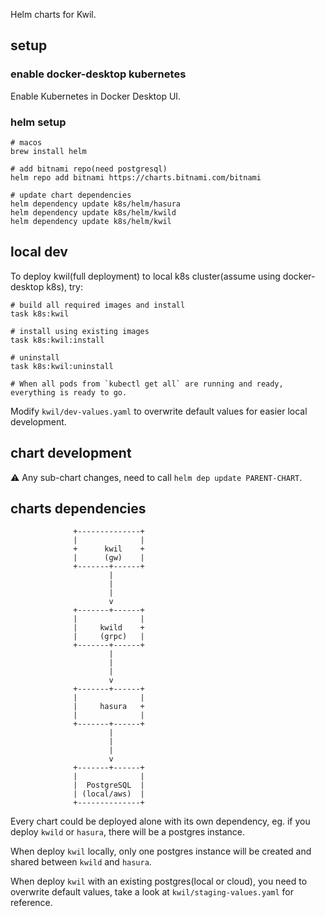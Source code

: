Helm charts for Kwil.

## setup

### enable docker-desktop kubernetes

Enable Kubernetes in Docker Desktop UI.

### helm setup

```
# macos
brew install helm

# add bitnami repo(need postgresql)
helm repo add bitnami https://charts.bitnami.com/bitnami

# update chart dependencies
helm dependency update k8s/helm/hasura
helm dependency update k8s/helm/kwild
helm dependency update k8s/helm/kwil
```

## local dev

To deploy kwil(full deployment) to local k8s cluster(assume using docker-desktop k8s), try:
```
# build all required images and install
task k8s:kwil

# install using existing images
task k8s:kwil:install

# uninstall
task k8s:kwil:uninstall

# When all pods from `kubectl get all` are running and ready, everything is ready to go.
```

Modify `kwil/dev-values.yaml` to overwrite default values for easier local development.

## chart development

⚠️ Any sub-chart changes, need to call `helm dep update PARENT-CHART`.

## charts dependencies

```
              +--------------+
              |              |
              +      kwil    +
              |      (gw)    |
              +-------+------+
                      |
                      |
                      |
                      v
              +-------+------+
              |              |
              |     kwild    +
              |     (grpc)   |
              +-------+------+
                      |
                      |
                      |
                      v
              +-------+------+
              |              |
              |     hasura   +
              |              |
              +-------+------+
                      |
                      |
                      |
                      v
              +-------+------+
              |              |
              |  PostgreSQL  |
              | (local/aws)  |
              +--------------+
```

Every chart could be deployed alone with its own dependency, eg. if you deploy `kwild` or `hasura`, there will be a postgres instance.

When deploy `kwil` locally, only one postgres instance will be created and shared between `kwild` and `hasura`.

When deploy `kwil` with an existing postgres(local or cloud), you need to overwrite default values, take a look at `kwil/staging-values.yaml` for reference.
